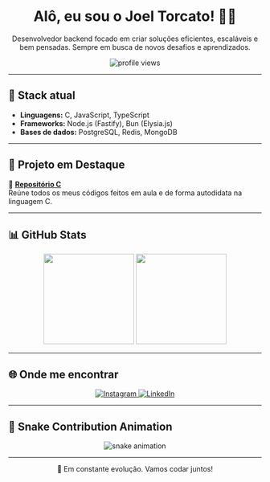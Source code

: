 <h1 align="center">Alô, eu sou o Joel Torcato! 👨‍💻</h1>

<p align="center">
  Desenvolvedor backend focado em criar soluções eficientes, escaláveis e bem pensadas.  
  Sempre em busca de novos desafios e aprendizados.
</p>

<p align="center">
  <img src="https://komarev.com/ghpvc/?username=joeltorcato&color=333333&style=for-the-badge" alt="profile views">
</p>

---

## 🧰 Stack atual

- **Linguagens:** C, JavaScript, TypeScript  
- **Frameworks:** Node.js (Fastify), Bun (Elysia.js)  
- **Bases de dados:** PostgreSQL, Redis, MongoDB

---

## 🚀 Projeto em Destaque

🔹 [**Repositório C**](https://github.com/joeltorcato/C)  
Reúne todos os meus códigos feitos em aula e de forma autodidata na linguagem C.

---

## 📊 GitHub Stats

<div align="center">
  <img height="180em" src="https://github-readme-stats.vercel.app/api?username=joeltorcato&show_icons=true&theme=dracula&include_all_commits=true&count_private=true"/>
  <img height="180em" src="https://github-readme-stats.vercel.app/api/top-langs/?username=joeltorcato&layout=compact&langs_count=16&theme=dracula"/>
</div>

---

## 🌐 Onde me encontrar

<p align="center">
  <a href="https://www.instagram.com/joeltorcato/" target="_blank">
    <img src="https://img.shields.io/badge/-Instagram-%23E4405F?style=for-the-badge&logo=instagram&logoColor=white" alt="Instagram">
  </a>
  <a href="https://www.linkedin.com/in/joeltorcato/" target="_blank">
    <img src="https://img.shields.io/badge/-LinkedIn-%230077B5?style=for-the-badge&logo=linkedin&logoColor=white" alt="LinkedIn">
  </a>
</p>

---

## 🐍 Snake Contribution Animation

<p align="center">
  <img src="https://github.com/joeltorcato/joeltorcato/blob/output/dist/github-contribution-grid-snake.yml" alt="snake animation">
</p>

---

<p align="center">🌱 Em constante evolução. Vamos codar juntos!</p>
